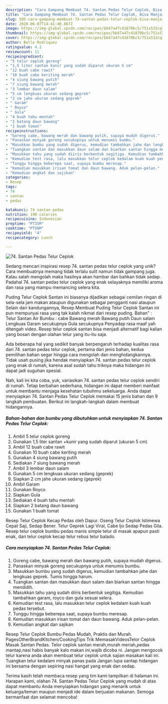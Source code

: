 ```yaml
---
description: "Cara Gampang Membuat 74. Santan Pedas Telur Ceplok, Bisa Manjain Lidah"
title: "Cara Gampang Membuat 74. Santan Pedas Telur Ceplok, Bisa Manjain Lidah"
slug: 585-cara-gampang-membuat-74-santan-pedas-telur-ceplok-bisa-manjain-lidah
date: 2020-06-07T14:41:40.867Z
image: https://img-global.cpcdn.com/recipes/bb47a47c41870bc5/751x532cq70/74-santan-pedas-telur-ceplok-foto-resep-utama.jpg
thumbnail: https://img-global.cpcdn.com/recipes/bb47a47c41870bc5/751x532cq70/74-santan-pedas-telur-ceplok-foto-resep-utama.jpg
cover: https://img-global.cpcdn.com/recipes/bb47a47c41870bc5/751x532cq70/74-santan-pedas-telur-ceplok-foto-resep-utama.jpg
author: Belle Rodriquez
ratingvalue: 4.1
reviewcount: 11
recipeingredient:
- "5 telur ceplok goreng"
- "1,5 liter santan kunir yang sudah diparut ukuran 5 cm"
- "12 buah cabe rawit"
- "10 buah cabe keriting merah"
- "4 siung bawang putih"
- "7 siung bawang merah"
- "3 lembar daun salam"
- "5 cm lengkuas ukuran sedang geprek"
- "2 cm jahe ukuran sedang geprek"
- " Garam"
- " Royco"
- " Gula"
- "4 buah tahu mentah"
- "2 batang daun bawang"
- "1 buah tomat"
recipeinstructions:
- "Goreng cabe, bawang merah dan bawang putih, supaya mudah digerus."
- "Panaskan minyak goreng secukupnya untuk menumis bumbu."
- "Masukkan bumbu yang sudah digerus, kemudian tambahkan jahe dan lengkuas geprek. Tumis hingga harum."
- "Tuangkan santan dan masukkan daun salam dan biarkan santan hingga mendidih."
- "Masukkan tahu yang sudah diiris berbentuk segitiga. Kemudian tambahkan garam, royco dan gula sesuai selera."
- "Kemudian test rasa, lalu masukkan telur ceplok kedalam kuah kuah pedas tersebut."
- "Tunggu hingga beberepa saat, supaya bumbu meresap."
- "Kemudian masukkan irisan tomat dan daun bawang. Aduk pelan-pelan."
- "Kemudian angkat dan sajikan"
categories:
- Resep
tags:
- 74
- santan
- pedas

katakunci: 74 santan pedas 
nutrition: 198 calories
recipecuisine: Indonesian
preptime: "PT35M"
cooktime: "PT56M"
recipeyield: "4"
recipecategory: Lunch

---
```



![74. Santan Pedas Telur Ceplok](https://img-global.cpcdn.com/recipes/bb47a47c41870bc5/751x532cq70/74-santan-pedas-telur-ceplok-foto-resep-utama.jpg)

Sedang mencari inspirasi resep 74. santan pedas telur ceplok yang unik? Cara membuatnya memang tidak terlalu sulit namun tidak gampang juga. Kalau salah mengolah maka hasilnya akan hambar dan bahkan tidak sedap. Padahal 74. santan pedas telur ceplok yang enak selayaknya memiliki aroma dan rasa yang mampu memancing selera kita.

Puding Telur Ceplok Santan ini biasanya dijadikan sebagai cemilan ringan di sela-sela jam makan ataupun digunakan sebagai pengganti nasi ataupun Selain dari kandungannya, Resep Membuat Puding Telur Ceplok Santan ini pun mempunyai rasa yang tak kalah nikmat dari resep puding. Bahan&#34; : Telur Santan Air Bumbu : cabe Bawang merah Bawang putih Daun salam Lengkuas Garam secukupnya Gula secukupnya Penyadap rasa maaf yah ditengah video. Resep telur ceplok santan bisa menjadi alternatif bagi kalian yang bosan dengan olahan telur yang itu-itu saja.

Ada beberapa hal yang sedikit banyak berpengaruh terhadap kualitas rasa dari 74. santan pedas telur ceplok, pertama dari jenis bahan, kedua pemilihan bahan segar hingga cara mengolah dan menghidangkannya. Tidak usah pusing jika hendak menyiapkan 74. santan pedas telur ceplok yang enak di rumah, karena asal sudah tahu triknya maka hidangan ini dapat jadi suguhan spesial.


Nah, kali ini kita coba, yuk, variasikan 74. santan pedas telur ceplok sendiri di rumah. Tetap berbahan sederhana, hidangan ini dapat memberi manfaat untuk membantu menjaga kesehatan tubuhmu sekeluarga. Anda dapat menyiapkan 74. Santan Pedas Telur Ceplok memakai 15 jenis bahan dan 9 langkah pembuatan. Berikut ini langkah-langkah dalam membuat hidangannya.

<!--inarticleads1-->

##### Bahan-bahan dan bumbu yang dibutuhkan untuk menyiapkan 74. Santan Pedas Telur Ceplok:

1. Ambil 5 telur ceplok goreng
1. Gunakan 1,5 liter santan +kunir yang sudah diparut (ukuran 5 cm)
1. Ambil 12 buah cabe rawit
1. Gunakan 10 buah cabe keriting merah
1. Gunakan 4 siung bawang putih
1. Sediakan 7 siung bawang merah
1. Ambil 3 lembar daun salam
1. Gunakan 5 cm lengkuas ukuran sedang (geprek)
1. Siapkan 2 cm jahe ukuran sedang (geprek)
1. Ambil  Garam
1. Gunakan  Royco
1. Siapkan  Gula
1. Sediakan 4 buah tahu mentah
1. Siapkan 2 batang daun bawang
1. Gunakan 1 buah tomat


Resep Telur Ceplok Kecap Pedas oleh Dapur. Oseng Telur Ceplok Istimewa Cepat Saji, Sedap Bener. Telur Geprek Lagi Viral, Cabe Ijo Sedap Pedas Gila. Resep telur ceplok bumbu pedas manis simple telur di masak apapun pasti enak, dari telur ceplok kecap telur rebus telur balado. 

<!--inarticleads2-->

##### Cara menyiapkan 74. Santan Pedas Telur Ceplok:

1. Goreng cabe, bawang merah dan bawang putih, supaya mudah digerus.
1. Panaskan minyak goreng secukupnya untuk menumis bumbu.
1. Masukkan bumbu yang sudah digerus, kemudian tambahkan jahe dan lengkuas geprek. Tumis hingga harum.
1. Tuangkan santan dan masukkan daun salam dan biarkan santan hingga mendidih.
1. Masukkan tahu yang sudah diiris berbentuk segitiga. Kemudian tambahkan garam, royco dan gula sesuai selera.
1. Kemudian test rasa, lalu masukkan telur ceplok kedalam kuah kuah pedas tersebut.
1. Tunggu hingga beberepa saat, supaya bumbu meresap.
1. Kemudian masukkan irisan tomat dan daun bawang. Aduk pelan-pelan.
1. Kemudian angkat dan sajikan


Resep Telur Ceplok Bumbu Pedas Mudah, Praktis dan Murah. PagesOtherBrandKitchen/CookingTips Trik MemasakVideosTelor Ceplok Masak Santan Pedas⁣⁣. Telor ceplok santan merah,murah meriah,pedas mantap,nasi habis banyak kalo makan ini,wajib dicoba ni. Jangan mengocok telur karena anda akan membuat telur ceplok untuk sajian masakan kali ini. Tuangkan telur kedalam minyak panas pada Jangan lupa santap hidangan ini bersama dengan sepiring nasi hangat yang enak dan sedap. 

Terima kasih telah membaca resep yang tim kami tampilkan di halaman ini. Harapan kami, olahan 74. Santan Pedas Telur Ceplok yang mudah di atas dapat membantu Anda menyiapkan hidangan yang menarik untuk keluarga/teman maupun menjadi ide dalam berjualan makanan. Semoga bermanfaat dan selamat mencoba!
